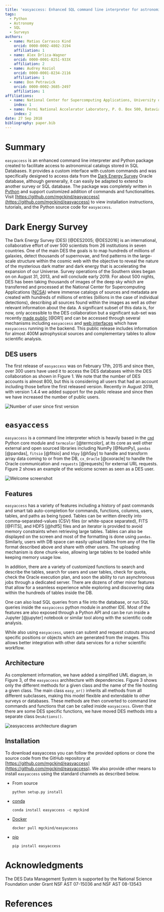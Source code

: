 ```yaml
---
title: 'easyaccess: Enhanced SQL command line interpreter for astronomical surveys'
tags:
  - Python
  - Astronomy
  - SQL
  - Surveys
authors:
  - name: Matias Carrasco Kind
    orcid: 0000-0002-4802-3194
    affiliation: 1
  - name: Alex Drlica-Wagner
    orcid: 0000-0001-8251-933X
    affiliation: 2
  - name: Audrey Koziol
    orcid: 0000-0001-8234-2116
    affiliation: 1
  - name: Don Petravick
    orcid: 0000-0002-3685-2497
    affiliation: 1
affiliations:
  - name: National Center for Supercomputing Applications, University of Illinois at Urbana-Champaign. 1205 W Clark St, Urbana, IL USA 61801
    index: 1
  - name: Fermi National Accelerator Laboratory, P. O. Box 500, Batavia,IL 60510, USA
    index: 2
date: 27 Sep 2018
bibliography: paper.bib
---
```



# Summary

`easyaccess` is an enhanced command line interpreter and Python package created to facilitate access to astronomical catalogs stored in SQL Databases. It provides a custom interface with custom commands and was specifically designed to access data from the [Dark Energy Survey](https://www.darkenergysurvey.org/) Oracle database, although gerenerally, it can easily be adapted to extend to another survey or SQL database. The package was completely written in [Python](https://www.python.org/) and support customized addition of commands and functionalities.
Visit [https://github.com/mgckind/easyaccess](https://github.com/mgckind/easyaccess) to view installation instructions, tutorials, and the Python source code for `easyaccess`.

# Dark Energy Survey

The Dark Energy Survey (DES) [@DES2005; @DES2016] is an international, collaborative effort of over 500 scientists from 26 institutions in seven countries. One of the main DES the goals is to map hundreds of millions of galaxies, detect thousands of supernovae, and find patterns in the large-scale structure within the cosmic web with the objective to reveal the nature of the mysterious dark matter and dark energy that is accelerating the expansion of our Universe. Survey operations of the Southern skies began on on August 31, 2013, and will conclude early 2019. For about 500 nights, DES has been taking thousands of images of the deep sky which are transferred and processed at the National Center for Supercomputing Applications ([NCSA](http://www.ncsa.illinois.edu/)) where immense catalogs of sources and metadata are created with hundreds of millions of entries (billions in the case of individual detections), describing all sources found within the images as well as other relevant information about the data.
A significant subset of this data is, for now, only accessible to the DES collaboration but a significant sub-set was recently [made  public](https://des.ncsa.illinois.edu/releases/dr1) [@DR1] and can be accessed through several mechanisms including `easyaccess` and [web interfaces](https://des.ncsa.illinois.edu/easyweb/) which have `easyaccess` running in the backend. This public release includes information for almost 400M astrophysical sources and complementary tables to allow scientific analysis.

## DES users

The first release of `easyaccess` was on February 17th, 2015 and since then, over 300 users have used it to access the DES databases within the DES collaboration as shown in Figure 1. We note that the number of DES accounts is almost 800, but this is considering all users that had an account including those before the first released version. Recently in August 2018, with version 1.4.4 we added support for the public release and since then we have increased the number of public users.

![Number of user since first version](easyaccess_users.png)

# `easyaccess`

`easyaccess` is a command line interpreter which is heavily based in the [`cmd`](https://docs.python.org/3/library/cmd.html) Python core module and `termcolor` [@termcolor], at its core as well other external and open sourced libraries including NumPy [@NumPy], `pandas` [@pandas], `fitsio` [@fitsio] and `h5py` [@h5py] to handle and transform array data coming to or from the DB, `cx_Oracle` [@cxoracle] to handle the Oracle communication and `requests` [@requests] for external URL requests. Figure 2 shows an example of
the welcome screen as seen as a DES user.

![Welcome screenshot](easyaccess_welcome.png)

## Features

 `easyaccess` has a variety of features including a history of past commands and smart tab  auto-completion for commands, functions, columns, users, tables, and paths as being typed. Tables can be written directly into comma-separated-values (CSV) files (or white-space separated), FITS [@FITS], and HDF5 [@hdf5] files and an iterator is provided to avoid memory constraints when retrieving large tables. Tables can also be displayed on the screen and most of the formatting is done using `pandas`. Similarly, users with DB space can easily upload tables from any of the file format described above and share with other users. The uploading mechanism is done chunk-wise, allowing large tables to be loaded while keeping memory usage low.

 In addition, there are a variety of customized functions to search and describe the tables, search for users and user tables, check for quota, check the Oracle execution plan, and soon the ability to run asynchronous jobs through a dedicated server. There are dozens of other minor features that allow for a seamless experience while exploring and discovering data within the hundreds of tables inside the DB.

One can also load SQL queries from a file into the database, or run SQL queries inside the `easyaccess` python module in another IDE. Most of the features are also exposed through a Python API and can be run inside a Jupyter [@jupyter] notebook or similar tool along with the scientific code analysis.

While also using `easyaccess`, users can submit and request cutouts around specific positions or objects which are generated from the images. This allows better integration with other data services for a richer scientific workflow.

## Architecture

As complement information, we have added a simplified UML diagram, in Figure 3, of the `easyaccess` architecture with dependencies. Figure 3 shows only the different methods for a given class and the name of the file hosting a given class. The main class `easy_or()` inherits all methods from all different subclasses, making this model flexible and extendable to other surveys or databases. These methods are then converted to command line commands and functions that can be called inside `easyaccess`. Given that there are some DES specific functions, we have moved DES methods into a separate class `DesActions()`.

![`easyaccess` architecture diagram](classes_simple.png)

## Installation

To download easyaccess you can follow the provided options or clone the source code from the GitHub repository at [https://github.com/mgckind/easyaccess](https://github.com/mgckind/easyaccess).  We also provide other means to install `easyaccess` using the standard channels as described below.

- From source

    `python setup.py install`
- [conda](https://conda.io/docs/)

    `conda install easyaccess -c mgckind`

- [Docker](https://hub.docker.com/r/mgckind/easyaccess/)

    `docker pull mgckind/easyaccess`

- [pip](https://pypi.org/project/easyaccess/1.4.4/)

    `pip install easyaccess`


# Acknowledgments

The DES Data Management System is supported by the National Science Foundation under Grant NSF AST 07-15036 and NSF AST 08-13543

# References
